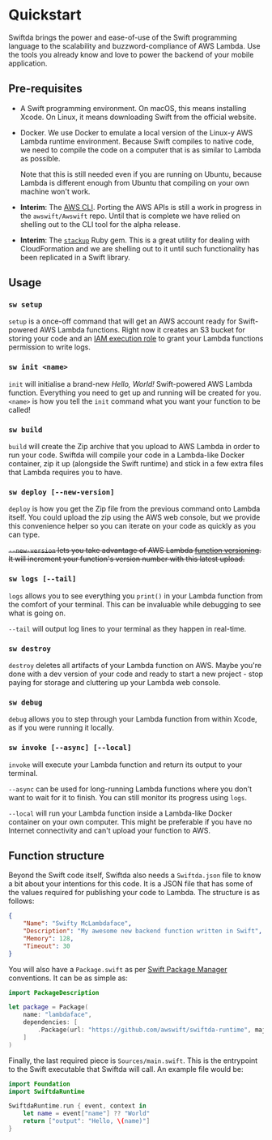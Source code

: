 # Quickstart

Swiftda brings the power and ease-of-use of the Swift programming language 
to the scalability and buzzword-compliance of AWS Lambda. Use the tools you 
already know and love to power the backend of your mobile application.

## Pre-requisites

* A Swift programming environment. On macOS, this means installing Xcode. On 
Linux, it means downloading Swift from the official website.

* Docker. We use Docker to emulate a local version of the Linux-y AWS Lambda 
runtime environment. Because Swift compiles to native code, we need to compile 
the code on a computer that is as similar to Lambda as possible. 

  Note that this is still needed even if you are running on Ubuntu, because 
  Lambda is different enough from Ubuntu that compiling on your own machine 
  won't work.

* **Interim**: The [AWS CLI](https://aws.amazon.com/cli/). Porting the AWS APIs 
is still a work in progress in the `awswift/Awswift` repo. Until that is complete 
we have relied on shelling out to the CLI tool for the alpha release.

* **Interim**: The [`stackup`](https://github.com/realestate-com-au/stackup) Ruby 
gem. This is a great utility for dealing with CloudFormation and we are shelling 
out to it until such functionality has been replicated in a Swift library.

## Usage

### `sw setup`

`setup` is a once-off command that will get an AWS account ready for Swift-powered 
AWS Lambda functions. Right now it creates an S3 bucket for storing your code and
an [IAM execution role][iam-exec-role] to grant your Lambda functions permission 
to write logs.

[iam-exec-role]: http://docs.aws.amazon.com/lambda/latest/dg/intro-permission-model.html#lambda-intro-execution-role

### `sw init <name>`

`init` will initialise a brand-new _Hello, World!_ Swift-powered AWS Lambda 
function. Everything you need to get up and running will be created for you. 
`<name>` is how you tell the `init` command what you want your function to 
be called!

### `sw build`

`build` will create the Zip archive that you upload to AWS Lambda in order 
to run your code. Swiftda will compile your code in a Lambda-like Docker 
container, zip it up (alongside the Swift runtime) and stick in a few extra 
files that Lambda requires you to have. 

### `sw deploy [--new-version]`

`deploy` is how you get the Zip file from the previous command onto Lambda 
itself. You could upload the zip using the AWS web console, but we provide 
this convenience helper so you can iterate on your code as quickly as you 
can type.

~~`--new-version` lets you take advantage of AWS Lambda [function versioning][fn-ver]. 
It will increment your function's version number with this latest upload.~~

[fn-ver]: http://docs.aws.amazon.com/lambda/latest/dg/versioning-aliases.html

### `sw logs [--tail]`

`logs` allows you to see everything you `print()` in your Lambda function from 
the comfort of your terminal. This can be invaluable while debugging to see 
what is going on.

`--tail` will output log lines to your terminal as they happen in real-time.

### `sw destroy`

`destroy` deletes all artifacts of your Lambda function on AWS. Maybe you're 
done with a dev version of your code and ready to start a new project - 
stop paying for storage and cluttering up your Lambda web console.

### `sw debug`

`debug` allows you to step through your Lambda function from within Xcode, 
as if you were running it locally.

### `sw invoke [--async] [--local]`

`invoke` will execute your Lambda function and return its output to your 
terminal.

`--async` can be used for long-running Lambda functions where you don't want 
to wait for it to finish. You can still monitor its progress using `logs`.

`--local` will run your Lambda function inside a Lambda-like Docker container 
on your own computer. This might be preferable if you have no Internet 
connectivity and can't upload your function to AWS.

## Function structure

Beyond the Swift code itself, Swiftda also needs a `Swiftda.json` file to know 
a bit about your intentions for this code. It is a JSON file that has some of 
the values required for publishing your code to Lambda. The structure is as 
follows:

```json
{
    "Name": "Swifty McLambdaface",
    "Description": "My awesome new backend function written in Swift",
    "Memory": 128,
    "Timeout": 30
}
```

You will also have a `Package.swift` as per [Swift Package Manager][swift-pm] 
conventions. It can be as simple as:

```swift
import PackageDescription

let package = Package(
    name: "lambdaface",
    dependencies: [
        .Package(url: "https://github.com/awswift/swiftda-runtime", majorVersion: 0, minor: 1)
    ]
)
```

[swift-pm]: https://swift.org/package-manager/

Finally, the last required piece is `Sources/main.swift`. This is the entrypoint 
to the Swift executable that Swiftda will call. An example file would be:

```swift
import Foundation
import SwiftdaRuntime

SwiftdaRuntime.run { event, context in
    let name = event["name"] ?? "World" 
    return ["output": "Hello, \(name)"]
}
```
